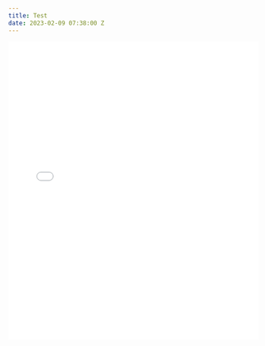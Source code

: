 ```yaml
---
title: Test
date: 2023-02-09 07:38:00 Z
---
```


<html>
  <head>
    <title>My Plotly Chart</title>
  </head>
  <body>
    <div>
      <iframe src="tempSGSBondsv1.html" frameborder="0" width="100%" height="600"></iframe>
    </div>
  </body>
</html>
